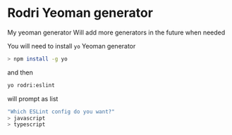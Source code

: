 # Rodri Yeoman generator

My yeoman generator
Will add more generators in the future when needed

You will need to install `yo` Yeoman generator

```sh
> npm install -g yo
```

and then

```sh
yo rodri:eslint
```

will prompt as list

```sh
"Which ESLint config do you want?"
> javascript
> typescript
```
